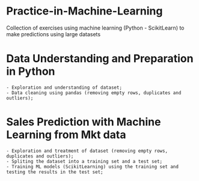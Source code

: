 # Practice-in-Machine-Learning
Collection of exercises using machine learning (Python - ScikitLearn) to make predictions using large datasets

  # Data Understanding and Preparation in Python
    - Exploration and understanding of dataset;
    - Data cleaning using pandas (removing empty rows, duplicates and outliers);

  # Sales Prediction with Machine Learning from Mkt data
    - Exploration and treatment of dataset (removing empty rows, duplicates and outliers);
    - Spliting the dataset into a training set and a test set;
    - Training ML models (ScikitLearning) using the training set and testing the results in the test set;
